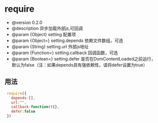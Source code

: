 # require
 * @version 0.2.0
 * @description 异步加载外部js,可回调
 * @param {Object} setting 配置项
 * @param {Object=} setting.depends 依赖文件数组，可选
 * @param {String} setting.url  外部js地址
 * @param {Function=} setting.callback 回调函数，可选
 * @param {Boolean=} setting.defer  是否在DomContentLoaded之前运行，默认为false（注：如果depends具有强依赖性，请将defer设置为true）
 
 ## 用法
 ```javascript
  require({
    depends:[],
    url:"",
    callback:function(){},
    defer:false
  })
 ```
